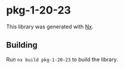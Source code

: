 # pkg-1-20-23

This library was generated with [Nx](https://nx.dev).

## Building

Run `nx build pkg-1-20-23` to build the library.
